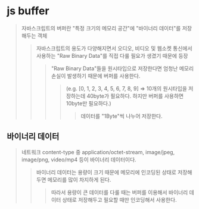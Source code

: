# js buffer

> 자바스크립트의 버퍼란 "특정 크기의 메모리 공간"에 "바이너리 데이터"를 저장해두는 객체
>
> > 자바스크립트의 용도가 다양해지면서 오디오, 비디오 및 웹소켓 통신에서 사용하는 "Raw Binary Data"를 직접 다룰 필요가 생겼기 때문에 등장
> >
> > > "Raw Binary Data"들을 원시타입으로 저장한다면 엄청난 메모리 손실이 발생하기 때문에 버퍼를 사용한다.
> > >
> > > > (e.g. [0, 1, 2, 3, 4, 5, 6, 7, 8, 9] => 10개의 원시타입을 저장하는데 40byte가 필요하다. 하지만 버퍼를 사용하면 10byte만 필요하다.)
> > > >
> > > > > 데이터를 "1Byte"씩 나누어 저장한다.

## 바이너리 데이터

> 네트워크 content-type 중 application/octet-stream, image/jpeg, image/png, video/mp4 등이 바이너리 데이터이다.
>
> > 바이너리 데이터는 용량이 크기 때문에 메모리에 인코딩된 상태로 저장해두면 메모리를 많이 차지하게 된다.
> >
> > > 따라서 용량이 큰 데이터를 다룰 때는 버퍼를 이용해서 바이너리 데이터 상태로 저장해두고 필요할 때만 인코딩해서 사용한다.

